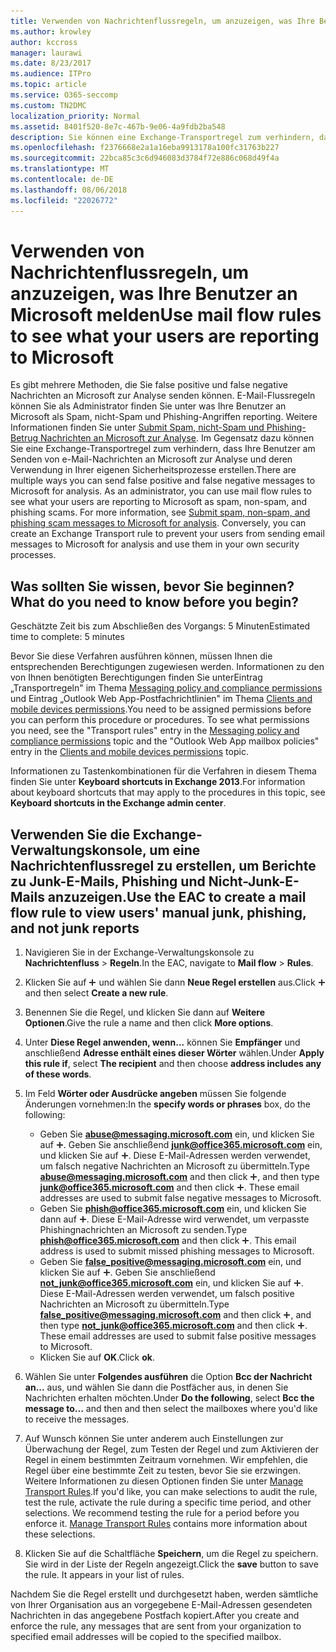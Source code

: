 ```yaml
---
title: Verwenden von Nachrichtenflussregeln, um anzuzeigen, was Ihre Benutzer an Microsoft melden
ms.author: krowley
author: kccross
manager: laurawi
ms.date: 8/23/2017
ms.audience: ITPro
ms.topic: article
ms.service: O365-seccomp
ms.custom: TN2DMC
localization_priority: Normal
ms.assetid: 8401f520-8e7c-467b-9e06-4a9fdb2ba548
description: Sie können eine Exchange-Transportregel zum verhindern, dass Ihre Benutzer am Senden von e-Mail-Nachrichten an Microsoft zur Analyse und deren Verwendung in Ihrer eigenen Sicherheitsprozesse erstellen
ms.openlocfilehash: f2376668e2a1a16eba9913178a100fc31763b227
ms.sourcegitcommit: 22bca85c3c6d946083d3784f72e886c068d49f4a
ms.translationtype: MT
ms.contentlocale: de-DE
ms.lasthandoff: 08/06/2018
ms.locfileid: "22026772"
---
```

# <a name="use-mail-flow-rules-to-see-what-your-users-are-reporting-to-microsoft"></a><span data-ttu-id="04e36-103">Verwenden von Nachrichtenflussregeln, um anzuzeigen, was Ihre Benutzer an Microsoft melden</span><span class="sxs-lookup"><span data-stu-id="04e36-103">Use mail flow rules to see what your users are reporting to Microsoft</span></span>

<span data-ttu-id="04e36-p101">Es gibt mehrere Methoden, die Sie false positive und false negative Nachrichten an Microsoft zur Analyse senden können. E-Mail-Flussregeln können Sie als Administrator finden Sie unter was Ihre Benutzer an Microsoft als Spam, nicht-Spam und Phishing-Angriffen reporting. Weitere Informationen finden Sie unter [Submit Spam, nicht-Spam und Phishing-Betrug Nachrichten an Microsoft zur Analyse](submit-spam-non-spam-and-phishing-scam-messages-to-microsoft-for-analysis.md). Im Gegensatz dazu können Sie eine Exchange-Transportregel zum verhindern, dass Ihre Benutzer am Senden von e-Mail-Nachrichten an Microsoft zur Analyse und deren Verwendung in Ihrer eigenen Sicherheitsprozesse erstellen.</span><span class="sxs-lookup"><span data-stu-id="04e36-p101">There are multiple ways you can send false positive and false negative messages to Microsoft for analysis. As an administrator, you can use mail flow rules to see what your users are reporting to Microsoft as spam, non-spam, and phishing scams. For more information, see [Submit spam, non-spam, and phishing scam messages to Microsoft for analysis](submit-spam-non-spam-and-phishing-scam-messages-to-microsoft-for-analysis.md). Conversely, you can create an Exchange Transport rule to prevent your users from sending email messages to Microsoft for analysis and use them in your own security processes.</span></span>
  
## <a name="what-do-you-need-to-know-before-you-begin"></a><span data-ttu-id="04e36-108">Was sollten Sie wissen, bevor Sie beginnen?</span><span class="sxs-lookup"><span data-stu-id="04e36-108">What do you need to know before you begin?</span></span>
<span data-ttu-id="04e36-109"><a name="sectionSection0"> </a></span><span class="sxs-lookup"><span data-stu-id="04e36-109"></span></span>

<span data-ttu-id="04e36-110">Geschätzte Zeit bis zum Abschließen des Vorgangs: 5 Minuten</span><span class="sxs-lookup"><span data-stu-id="04e36-110">Estimated time to complete: 5 minutes</span></span>
  
<span data-ttu-id="04e36-p102">Bevor Sie diese Verfahren ausführen können, müssen Ihnen die entsprechenden Berechtigungen zugewiesen werden. Informationen zu den von Ihnen benötigten Berechtigungen finden Sie unterEintrag „Transportregeln" im Thema [Messaging policy and compliance permissions](http://technet.microsoft.com/library/ec4d3b9f-b85a-4cb9-95f5-6fc149c3899b.aspx) und Eintrag „Outlook Web App-Postfachrichtlinien" im Thema [Clients and mobile devices permissions](http://technet.microsoft.com/library/57eca42a-5a7f-4c65-89f0-7a84f2dbea19.aspx).</span><span class="sxs-lookup"><span data-stu-id="04e36-p102">You need to be assigned permissions before you can perform this procedure or procedures. To see what permissions you need, see the "Transport rules" entry in the [Messaging policy and compliance permissions](http://technet.microsoft.com/library/ec4d3b9f-b85a-4cb9-95f5-6fc149c3899b.aspx) topic and the "Outlook Web App mailbox policies" entry in the [Clients and mobile devices permissions](http://technet.microsoft.com/library/57eca42a-5a7f-4c65-89f0-7a84f2dbea19.aspx) topic.</span></span> 
  
<span data-ttu-id="04e36-113">Informationen zu Tastenkombinationen für die Verfahren in diesem Thema finden Sie unter **Keyboard shortcuts in Exchange 2013**.</span><span class="sxs-lookup"><span data-stu-id="04e36-113">For information about keyboard shortcuts that may apply to the procedures in this topic, see **Keyboard shortcuts in the Exchange admin center**.</span></span>
  
## <a name="use-the-eac-to-create-a-mail-flow-rule-to-view-users-manual-junk-phishing-and-not-junk-reports"></a><span data-ttu-id="04e36-114">Verwenden Sie die Exchange-Verwaltungskonsole, um eine Nachrichtenflussregel zu erstellen, um Berichte zu Junk-E-Mails, Phishing und Nicht-Junk-E-Mails anzuzeigen.</span><span class="sxs-lookup"><span data-stu-id="04e36-114">Use the EAC to create a mail flow rule to view users' manual junk, phishing, and not junk reports</span></span>
<span data-ttu-id="04e36-115"><a name="sectionSection1"> </a></span><span class="sxs-lookup"><span data-stu-id="04e36-115"></span></span>

1. <span data-ttu-id="04e36-116">Navigieren Sie in der Exchange-Verwaltungskonsole zu **Nachrichtenfluss** \> **Regeln**.</span><span class="sxs-lookup"><span data-stu-id="04e36-116">In the EAC, navigate to **Mail flow** \> **Rules**.</span></span>
    
2. <span data-ttu-id="04e36-117">Klicken Sie auf ![Hinzufügen (Symbol)](media/ITPro-EAC-AddIcon.png) und wählen Sie dann **Neue Regel erstellen** aus.</span><span class="sxs-lookup"><span data-stu-id="04e36-117">Click ![Add Icon](media/ITPro-EAC-AddIcon.png) and then select **Create a new rule**.</span></span>
    
3. <span data-ttu-id="04e36-118">Benennen Sie die Regel, und klicken Sie dann auf **Weitere Optionen**.</span><span class="sxs-lookup"><span data-stu-id="04e36-118">Give the rule a name and then click **More options**.</span></span>
    
4. <span data-ttu-id="04e36-119">Unter **Diese Regel anwenden, wenn...** können Sie **Empfänger** und anschließend **Adresse enthält eines dieser Wörter** wählen.</span><span class="sxs-lookup"><span data-stu-id="04e36-119">Under **Apply this rule if**, select **The recipient** and then choose **address includes any of these words**.</span></span>
    
5. <span data-ttu-id="04e36-120">Im Feld **Wörter oder Ausdrücke angeben** müssen Sie folgende Änderungen vornehmen:</span><span class="sxs-lookup"><span data-stu-id="04e36-120">In the **specify words or phrases** box, do the following:</span></span> 
    - <span data-ttu-id="04e36-p103">Geben Sie **abuse@messaging.microsoft.com** ein, und klicken Sie auf ![Hinzufügen (Symbol)](media/ITPro-EAC-AddIcon.png). Geben Sie anschließend **junk@office365.microsoft.com** ein, und klicken Sie auf ![Hinzufügen (Symbol)](media/ITPro-EAC-AddIcon.png). Diese E-Mail-Adressen werden verwendet, um falsch negative Nachrichten an Microsoft zu übermitteln.</span><span class="sxs-lookup"><span data-stu-id="04e36-p103">Type **abuse@messaging.microsoft.com** and then click ![Add Icon](media/ITPro-EAC-AddIcon.png), and then type **junk@office365.microsoft.com** and then click ![Add Icon](media/ITPro-EAC-AddIcon.png). These email addresses are used to submit false negative messages to Microsoft.</span></span>
    - <span data-ttu-id="04e36-p104">Geben Sie **phish@office365.microsoft.com** ein, und klicken Sie dann auf ![Hinzufügen (Symbol)](media/ITPro-EAC-AddIcon.png). Diese E-Mail-Adresse wird verwendet, um verpasste Phishingnachrichten an Microsoft zu senden.</span><span class="sxs-lookup"><span data-stu-id="04e36-p104">Type **phish@office365.microsoft.com** and then click ![Add Icon](media/ITPro-EAC-AddIcon.png). This email address is used to submit missed phishing messages to Microsoft.</span></span>
    - <span data-ttu-id="04e36-p105">Geben Sie **false_positive@messaging.microsoft.com** ein, und klicken Sie auf ![Hinzufügen (Symbol)](media/ITPro-EAC-AddIcon.png). Geben Sie anschließend **not_junk@office365.microsoft.com** ein, und klicken Sie auf ![Hinzufügen (Symbol)](media/ITPro-EAC-AddIcon.png). Diese E-Mail-Adressen werden verwendet, um falsch positive Nachrichten an Microsoft zu übermitteln.</span><span class="sxs-lookup"><span data-stu-id="04e36-p105">Type **false_positive@messaging.microsoft.com** and then click ![Add Icon](media/ITPro-EAC-AddIcon.png), and then type **not_junk@office365.microsoft.com** and then click ![Add Icon](media/ITPro-EAC-AddIcon.png). These email addresses are used to submit false positive messages to Microsoft.</span></span>
    - <span data-ttu-id="04e36-127">Klicken Sie auf **OK**.</span><span class="sxs-lookup"><span data-stu-id="04e36-127">Click **ok**.</span></span>
    
6. <span data-ttu-id="04e36-128">Wählen Sie unter **Folgendes ausführen** die Option **Bcc der Nachricht an...** aus, und wählen Sie dann die Postfächer aus, in denen Sie Nachrichten erhalten möchten.</span><span class="sxs-lookup"><span data-stu-id="04e36-128">Under **Do the following**, select **Bcc the message to...** and then and then select the mailboxes where you'd like to receive the messages.</span></span> 
    
7. <span data-ttu-id="04e36-p106">Auf Wunsch können Sie unter anderem auch Einstellungen zur Überwachung der Regel, zum Testen der Regel und zum Aktivieren der Regel in einem bestimmten Zeitraum vornehmen. Wir empfehlen, die Regel über eine bestimmte Zeit zu testen, bevor Sie sie erzwingen. Weitere Informationen zu diesen Optionen finden Sie unter [Manage Transport Rules](http://technet.microsoft.com/library/e7a81372-b6d7-4d1f-bc9e-a845a7facac2.aspx).</span><span class="sxs-lookup"><span data-stu-id="04e36-p106">If you'd like, you can make selections to audit the rule, test the rule, activate the rule during a specific time period, and other selections. We recommend testing the rule for a period before you enforce it. [Manage Transport Rules](http://technet.microsoft.com/library/e7a81372-b6d7-4d1f-bc9e-a845a7facac2.aspx) contains more information about these selections.</span></span> 
    
8. <span data-ttu-id="04e36-p107">Klicken Sie auf die Schaltfläche **Speichern**, um die Regel zu speichern. Sie wird in der Liste der Regeln angezeigt.</span><span class="sxs-lookup"><span data-stu-id="04e36-p107">Click the **save** button to save the rule. It appears in your list of rules.</span></span> 
    
<span data-ttu-id="04e36-134">Nachdem Sie die Regel erstellt und durchgesetzt haben, werden sämtliche von Ihrer Organisation aus an vorgegebene E-Mail-Adressen gesendeten Nachrichten in das angegebene Postfach kopiert.</span><span class="sxs-lookup"><span data-stu-id="04e36-134">After you create and enforce the rule, any messages that are sent from your organization to specified email addresses will be copied to the specified mailbox.</span></span>
  

